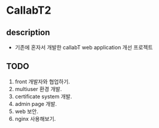 # CallabT2

## description

- 기존에 혼자서 개발한 callabT web application 개선 프로젝트

## TODO

1. front 개발자와 협업하기.
2. multiuser 환경 개발.
3. certificate system 개발.
4. admin page 개발.
5. web 보안.
6. nginx 사용해보기.
